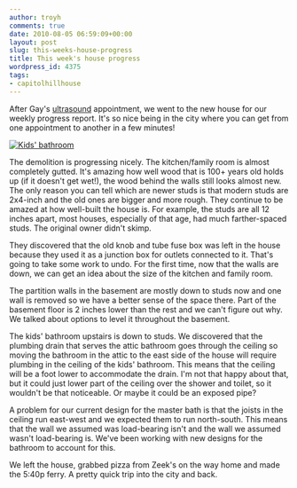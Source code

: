 ```yaml
---
author: troyh
comments: true
date: 2010-08-05 06:59:09+00:00
layout: post
slug: this-weeks-house-progress
title: This week's house progress
wordpress_id: 4375
tags:
- capitolhillhouse
---
```


After Gay's [ultrasound](http://troyandgay.com/blog/2010/08/04/baby-3-20-week-ultrasound/) appointment, we went to the new house for our weekly progress report. It's so nice being in the city where you can get from one appointment to another in a few minutes!

[![Kids' bathroom](http://farm5.static.flickr.com/4099/4861779247_ee1abfc58c.jpg)](http://www.flickr.com/photos/troyh/4861779247/)

<!-- more -->

The demolition is progressing nicely. The kitchen/family room is almost completely gutted. It's amazing how well wood that is 100+ years old holds up (if it doesn't get wet!), the wood behind the walls still looks almost new. The only reason you can tell which are newer studs is that modern studs are 2x4-inch and the old ones are bigger and more rough. They continue to be amazed at how well-built the house is. For example, the studs are all 12 inches apart, most houses, especially of that age, had much farther-spaced studs. The original owner didn't skimp.

They discovered that the old knob and tube fuse box was left in the house because they used it as a junction box for outlets connected to it. That's going to take some work to undo. For the first time, now that the walls are down, we can get an idea about the size of the kitchen and family room.

The partition walls in the basement are mostly down to studs now and one wall is removed so we have a better sense of the space there. Part of the basement floor is 2 inches lower than the rest and we can't figure out why. We talked about options to level it throughout the basement.

The kids' bathroom upstairs is down to studs. We discovered that the plumbing drain that serves the attic bathroom goes through the ceiling so moving the bathroom in the attic to the east side of the house will require plumbing in the ceiling of the kids' bathroom. This means that the ceiling will be a foot lower to accommodate the drain. I'm not that happy about that, but it could just lower part of the ceiling over the shower and toilet, so it wouldn't be that noticeable. Or maybe it could be an exposed pipe?

A problem for our current design for the master bath is that the joists in the ceiling run east-west and we expected them to run north-south. This means that the wall we assumed was load-bearing isn't and the wall we assumed wasn't load-bearing is. We've been working with new designs for the bathroom to account for this.

We left the house, grabbed pizza from Zeek's on the way home and made the 5:40p ferry. A pretty quick trip into the city and back.
